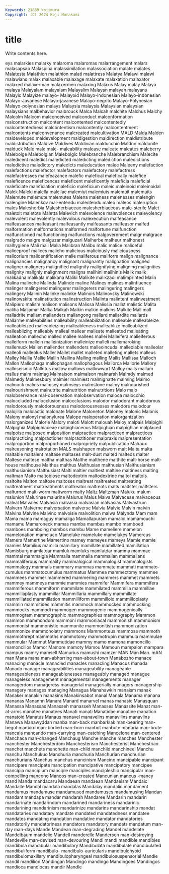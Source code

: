 ```yaml
---
Keywords: 21889 kojimura
Copyright: (C) 2024 Koji Murakami
---
```


# title

Write contents here.



eys malarkies malarky malaroma malaromas malarrangement malars malasapsap Malaspina
malassimilation malassociation malate malates Malatesta Malathion malathion malati malattress Malatya
Malawi malawi malawians malax malaxable malaxage malaxate malaxation malaxator malaxed
malaxerman malaxermen malaxing Malaxis Malay malay Malaya malaya Malayalam malayalam
Malayalim Malayan malayan malayans Malayic Malayize malayo- Malayoid Malayo-Indonesian Malayo-indonesian
Malayo-Javanese Malayo-javanese Malayo-negrito Malayo-Polynesian Malayo-polynesian malays Malaysia malaysia Malaysian malaysian
malaysians malbehavior malbrouck Malca Malcah malchite Malchus Malchy Malcolm Malcom
malconceived malconduct malconformation malconstruction malcontent malcontented malcontentedly malcontentedness malcontentism malcontently
malcontentment malcontents malconvenance malcreated malcultivation MALD Malda Malden maldeveloped maldevelopment
maldigestion maldirection maldistribute maldistribution Maldive Maldives Maldivian maldocchio Maldon maldonite
malduck Male male male- maleability malease maleate maleates maleberry Malebolge
Malebolgian Malebolgic Malebranche Malebranchism Malecite maledicent maledict maledicted maledicting malediction
maledictions maledictive maledictory maledicts maleducation malee Maleeny malefaction malefactions malefactor
malefactors malefactory malefactress malefactresses malefeazance malefic malefical malefically malefice maleficence
maleficences maleficent maleficently maleficia maleficial maleficiate maleficiation maleficio maleficium maleic
maleinoid maleinoidal Malek Maleki malella malellae malemiut malemiuts malemuit malemuits
Malemute malemute malemutes Malena maleness malenesses malengin malengine Malenkov mal-entendu
malentendu maleo maleos maleruption males Malesherbia Malesherbiaceae malesherbiaceous male-sterile Malet
maletolt maletote Maletta Malevich malevolence malevolences malevolency malevolent malevolently malevolous
malexecution malfeasance malfeasances malfeasant malfeasantly malfeasants malfeasor malfed malformation malformations
malformed malfortune malfunction malfunctioned malfunctioning malfunctions malgovernment malgr malgrace malgrado
malgre malguzar malguzari Malherbe malheur malhonest malhygiene Mali mali Malia
Malibran Malibu malic malice maliceful maliceproof malices malicho malicious maliciously
maliciousness malicorium malidentification malie maliferous maliform malign malignance malignancies malignancy
malignant malignantly malignation maligned maligner maligners malignified malignify malignifying maligning
malignities malignity malignly malignment maligns malihini malihinis Malik malik malikadna
malikala malikana Maliki Malikite malikzadi malimprinted Malin Malina malinche Malinda
Malinde maline Malines malines malinfluence malinger malingered malingerer malingerers malingering
malingers malingery Malinin Malinke malinke Malinois Malinovsky Malinowski malinowskite malinstitution
malinstruction Malinta malintent malinvestment Malipiero malism malison malisons Malissa Malissia
malist malistic Malita malitia Maljamar Malka Malkah Malkin malkin malkins
Malkite Mall mall malladrite mallam mallanders mallangong mallard mallardite mallards
Mallarme malleabilities malleability malleabilization malleable malleableize malleableized malleableizing malleableness malleablize
malleablized malleablizing malleably malleal mallear malleate malleated malleating malleation mallecho
malled mallee mallees mallei Malleifera malleiferous malleiform mallein malleinization malleinize
malleli mallemaroking mallemuck Mallen mallender mallenders malleoincudal malleolable malleolar malleoli
malleolus Maller Mallet mallet malleted malleting mallets malleus Malley Mallia
Mallie Mallin Mallina Malling malling Mallis Mallissa Malloch Mallon Mallophaga
mallophagan mallophagous Mallorca Mallorie Mallory malloseismic Mallotus mallow mallows mallowwort
Malloy malls mallum mallus malm malmag Malmaison malmaison malmarsh Malmdy
malmed Malmedy Malmesbury malmier malmiest malmignatte malming Malmo malmock malms
malmsey malmseys malmstone malmy malnourished malnourishment malnutrite malnutrition malnutritions Malo
malo malobservance mal-observation malobservation maloca malocchio maloccluded malocclusion malocclusions malodor
malodorant malodorous malodorously malodorousness malodorousnesses malodors malodour malojilla malolactic malonate
Malone Maloneton Maloney malonic Malonis Malony malonyl malonylurea Malope maloperation
malorganization malorganized Malorie Malory maloti Malott malouah Maloy malpais Malpighi
Malpighia Malpighiaceae malpighiaceous Malpighian malpighian malplaced malpoise malposed malposition malpractice
malpracticed malpractices malpracticing malpractioner malpractitioner malpraxis malpresentation malproportion malproportioned malpropriety
malpublication Malraux malreasoning malrotation MALS malshapen malsworn malt Malta malta
maltable maltalent maltase maltases malt-dust malted malteds malter Maltese maltese
maltha malthas Malthe malthene malthite malt-horse malt-house malthouse Malthus malthus
Malthusian malthusian Malthusianism malthusianism Malthusiast Malti maltier maltiest maltine maltiness
malting maltman Malto maltobiose maltodextrin maltodextrine maltol maltols maltolte Malton
maltose maltoses maltreat maltreated maltreating maltreatment maltreatments maltreator maltreats malts
maltster maltsters malturned malt-worm maltworm malty Maltz Maltzman Maluku malum
malunion Malurinae malurine Malurus Malus Malva Malvaceae malvaceous malval Malvales
Malvasia malvasia malvasian malvasias Malvastrum Malvern Malverne malversation malverse Malvia
Malvie Malvin malvin Malvina Malvine Malvino malvoisie malvolition malwa Malynda
Mam mam Mama mama mamaguy mamaliga Mamallapuram mamaloi mamamouchi mamamu
Mamaroneck mamas mamba mambas mambo mamboed mamboes mamboing mambos mambu
Mame mameliere mamelon mamelonation mameluco Mameluke mameluke mamelukes Mamercus Mamers
Mamertine Mamertino mamey mameyes mameys Mamie mamie mamies Mamilius mamilla
mamillary mamillate mamillated mamillation Mamisburg mamlatdar mamluk mamluks mamlutdar mamma
mammae mammal mammalgia Mammalia mammalia mammalian mammalians mammaliferous mammality mammalogical
mammalogist mammalogists mammalogy mammals mammary mammas mammate mammati mammato-cumulus mammatocumulus
mammatus Mammea mammectomy mammee mammees mammer mammered mammering mammers mammet
mammets mammey mammeys mammie mammies mammifer Mammifera mammifera mammiferous mammiform
mammilate mammilated mammilla mammillae mammillaplasty mammillar Mammillaria mammillary mammillate mammillated
mammillation mammilliform mammilloid mammilloplasty mammin mammitides mammitis mammock mammocked mammocking
mammocks mammodi mammogen mammogenic mammogenically mammogram mammographic mammographies mammography Mammon
mammon mammondom mammoni mammoniacal mammonish mammonism mammonist mammonistic mammonite mammonitish
mammonization mammonize mammonolatry mammons Mammonteus mammose mammoth mammothrept mammoths mammotomy
mammotropin mammula mammulae mammular Mammut Mammutidae mammy mamo mamona mamoncillo
mamoncillos Mamor Mamore mamoty Mamou Mamoun mampalon mampara mampus mamry
mamsell Mamurius mamushi mamzer MAN Man Man. mAN man Mana
mana man-abhorring man-about-town Manabozho manace manacing manacle manacled manacles manacling
Manacus manada Manado manage manageabilities manageability manageable manageableness manageablenesses manageably
managed managee manageless management managemental managements manager managerdom manageress managerial
managerially managers managership managery manages managing Managua Manahawkin manaism manak
Manaker manakin manakins Manakinsabot manal Manala Manama manana mananas Manannn
Manara Manard manarvel manas manasic Manasquan Manassa Manassas Manasseh manasseh
Manasses Manassite Manat man-at-arms manatee manatees Manati manati Manatidae manatine
manation manatoid Manatus Manaus manavel manavelins manavilins manavlins Manawa Manawyddan
manba man-back manbarklak man-bearing man-begot manbird man-bodied man-born manbot manbote
manbria man-brute mancala mancando man-carrying man-catching Mancelona man-centered Manchaca man-changed
Manchaug Manche manche manches Manchester manchester Manchesterdom Manchesterism Manchesterist Manchestrian
manchet manchets manchette man-child manchild manchineel Manchu manchu Manchukuo Manchuria
manchuria Manchurian manchurian manchurians Manchus manchus mancinism Mancino mancipable mancipant
mancipare mancipate mancipation mancipative mancipatory mancipee mancipia mancipium manciple manciples
mancipleship mancipular man-compelling mancono Mancos man-created Mancunian mancus -mancy mand
Manda mandacaru Mandaean mandaean Mandaeism Mandaic Mandaite Mandal mandala mandalas
Mandalay mandalic mandament mandamus mandamuse mandamused mandamuses mandamusing Mandan mandant
mandapa mandar mandarah Mandaree Mandarin mandarin mandarinate mandarindom mandarined mandariness
mandarinic mandarining mandarinism mandarinize mandarins mandarinship mandat mandataries mandatary mandate
mandated mandatedness mandatee mandates mandating mandation mandative mandator mandatories mandatorily
mandatoriness mandators mandatory mandats mandatum man-day man-days Mande Mandean man-degrading
Mandel mandelate Mandelbaum mandelic Mandell manderelle Manderson man-destroying Mandeville man-devised
man-devouring Mandi mandi mandible mandibles mandibula mandibular mandibulary Mandibulata mandibulate
mandibulated mandibuliform mandibulo- mandibulo-auricularis mandibulohyoid mandibulomaxillary mandibulopharyngeal mandibulosuspensorial Mandie mandil
mandilion Mandingan Mandingo mandingo Mandingoes Mandingos mandioca mandiocas mandir Mandle
